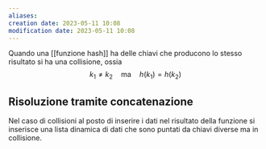```yaml
---
aliases: 
creation date: 2023-05-11 10:08
modification date: 2023-05-11 10:08
---
```


Quando una [[funzione hash]] ha delle chiavi che producono lo stesso risultato si ha una collisione, ossia
$$ k_{1} \neq k_{2}\quad\text{ma}\quad h(k_{1}) = h(k_{2})$$
## Risoluzione tramite concatenazione
Nel caso di collisioni al posto di inserire i dati nel risultato della funzione si inserisce una lista dinamica di dati che sono puntati da chiavi diverse ma in collisione.

```

```


